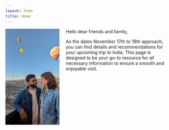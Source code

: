 ```yaml
---
layout: home
title: Home
---
```

<img src="img/PXL_20230913_035201957.jpg" alt="Imke and Parichay" align="left" height="300" style="margin-right: 20px"/>

Hello dear friends and family,

As the dates November 17th to 19th approach, you can find details and recommendations for your upcoming trip to India. This page is designed to be your go-to resource for all necessary information to ensure a smooth and enjoyable visit.


